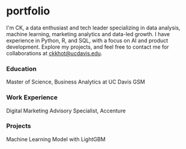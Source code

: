 # portfolio
I'm CK, a data enthusiast and tech leader specializing in data analysis, machine learning, marketing analytics and data-led growth. I have experience in Python, R, and SQL, with a focus on AI and product development. Explore my projects, and feel free to contact me for collaborations at ckkhot@ucdavis.edu.

### Education 
Master of Science, Business Analytics at UC Davis GSM 

### Work Experience 
Digital Marketing Advisory Specialist, Accenture 

### Projects
Machine Learning Model with LightGBM 
